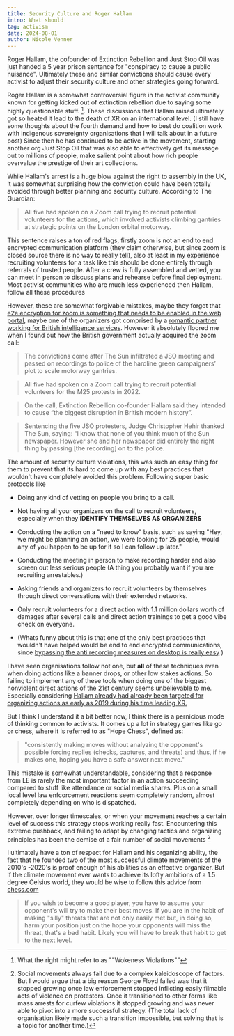 ```yaml
---
title: Security Culture and Roger Hallam
intro: What should
tag: activism
date: 2024-08-01
author: Nicole Venner
---
```


Roger Hallam, the cofounder of Extinction Rebellion and Just Stop Oil was just handed a 5 year prison sentance for "conspiracy to cause a public nuisance". Ultimately these and similar convictions should cause every activist to adjust their security culture and other strategies going forward.

Roger Hallam is a somewhat controversial figure in the activist community known for getting kicked out of extinction rebellion due to saying some highly questionable stuff. [^1]. These discussions that Hallam raised ultimately got so heated it lead to the death of XR on an international level. (I still have some thoughts about the fourth demand and how to best do coalition work with indigenous sovereignty organisations that I will talk about in a future post) Since then he has continued to be active in the movement, starting another org Just Stop Oil that was also able to effectively get its message out to millions of people, make salient point about how rich people overvalue the prestige of their art collections.

While Hallam's arrest is a huge blow against the right to assembly in the UK, it was somewhat surprising how the conviction could have been totally avoided through better planning and security culture. According to The Guardian:

> All five had spoken on a Zoom call trying to recruit potential volunteers for the actions, which involved activists climbing gantries at strategic points on the London orbital motorway.

This sentence raises a ton of red flags, firstly zoom is not an end to end encrypted communication platform (they claim otherwise, but since zoom is closed source there is no way to really tell), also at least in my experience recruiting volunteers for a task like this should be done entirely through referrals of trusted people. After a crew is fully assembled and vetted, you can meet in person to discuss plans and rehearse before final deployment. Most activist communities who are much less experienced then Hallam, follow all these procedures

However, these are somewhat forgivable mistakes, maybe they forgot that [e2e encryption for zoom is something that needs to be enabled in the web portal](https://support.zoom.com/hc/en/article?id=zm_kb&sysparm_article=KB0065408), maybe one of the organizers got comprised by a [romantic partner working for British intelligence services](https://en.wikipedia.org/wiki/UK_undercover_policing_relationships_scandal). However it absolutely floored me when I found out how the British government actually acquired the zoom call:

> The convictions come after The Sun infiltrated a JSO meeting and passed on recordings to police of the hardline green campaigners’ plot to scale motorway gantries.

> All five had spoken on a Zoom call trying to recruit potential volunteers for the M25 protests in 2022.

> On the call, Extinction Rebellion co-founder Hallam said they intended to cause “the biggest disruption in British modern history”.

> Sentencing the five JSO protesters, Judge Christopher Hehir thanked The Sun, saying: “I know that none of you think much of the Sun newspaper. However she and her newspaper did entirely the right thing by passing \[the recording\] on to the police.

The amount of security culture violations, this was such an easy thing for them to prevent that its hard to come up with any best practices that wouldn't have completely avoided this problem. Following super basic protocols like

- Doing any kind of vetting on people you bring to a call.

- Not having all your organizers on the call to recruit volunteers, especially when they **IDENTIFY THEMSELVES AS ORGANIZERS**

- Conducting the action on a "need to know" basis, such as saying "Hey, we might be planning an action, we were looking for 25 people, would any of you happen to be up for it so I can follow up later."

- Conducting the meeting in person to make recording harder and also screen out less serious people (A thing you probably want if you are recruiting arrestables.)

- Asking friends and organizers to recruit volunteers by themselves through direct conversations with their extended networks.

- Only recruit volunteers for a direct action with 1.1 million dollars worth of damages after several calls and direct action trainings to get a good vibe check on everyone.

- (Whats funny about this is that one of the only best practices that wouldn't have helped would be end to end encrypted communications, since [bypassing the anti recording measures on desktop is really easy](https://obsproject.com/) )

I have seen organisations follow not one, but **all** of these techniques even when doing actions like a banner drops, or other low stakes actions. So failing to implement any of these tools when doing one of the biggest nonviolent direct actions of the 21st century seems unbelievable to me. Especially considering [Hallam already had already been targeted for organizing actions as early as 2019 during his time leading XR.](https://www.independent.co.uk/news/uk/crime/roger-hallam-heathrow-government-extinction-rebellion-isleworth-crown-court-b2450616.html)

But I think I understand it a bit better now, I think there is a pernicious mode of thinking common to activists. It comes up a lot in strategy games like go or chess, where it is referred to as "Hope Chess", defined as:

> "consistently making moves without analyzing the opponent's possible forcing replies (checks, captures, and threats) and thus, if he makes one, hoping you have a safe answer next move."

This mistake is somewhat understandable, considering that a response from LE is rarely the most important factor in an action succeeding compared to stuff like attendance or social media shares. Plus on a small local level law enfcorcement reactions seem completely random, almost completely depending on who is dispatched.

However, over longer timescales, or when your movement reaches a certain level of success this strategy stops working really fast. Encountering this extreme pushback, and failing to adapt by changing tactics and organizing principles has been the demise of a fair number of social movements [^2]

I ultimately have a ton of respect for Hallam and his organizing ability, the fact that he founded two of the most successful climate movements of the 2010's -2020's is proof enough of his abilities as an effective organizer. But if the climate movement ever wants to achieve its lofty ambitions of a 1.5 degree Celsius world, they would be wise to follow this advice from [chess.com](https://www.chess.com/article/view/passive-vs-basic-hope-chess)

> If you wish to become a good player, you have to assume your opponent's will try to make their best moves. If you are in the habit of making "silly" threats that are not only easily met but, in doing so, harm your position just on the hope your opponents will miss the threat, that's a bad habit. Likely you will have to break that habit to get to the next level.

[^1]: What the right might refer to as ""Wokeness Violations""

[^2]: Social movements always fail due to a complex kaleidoscope of factors. But I would argue that a big reason George Floyd failed was that it stopped growing once law enforcement stopped inflicting easily filmable acts of violence on protestors. Once it transitioned to other forms like mass arrests for curfew violations it stopped growing and was never able to pivot into a more successful strategy. (The total lack of organisation likely made such a transition impossible, but solving that is a topic for another time.)
